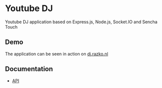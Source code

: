 Youtube DJ
==========

Youtube DJ application based on Express.js, Node.js, Socket.IO and Sencha Touch

## Demo

The application can be seen in action on [dj.razko.nl](http://dj.razko.nl/)

## Documentation

- [API](http://ci.razko.nl/job/DJRazko/Documentation/index.html)